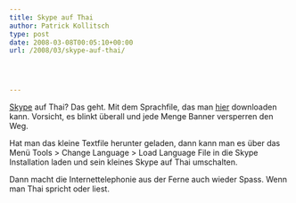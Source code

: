 ```yaml
---
title: Skype auf Thai
author: Patrick Kollitsch
type: post
date: 2008-03-08T00:05:10+00:00
url: /2008/03/skype-auf-thai/




---
```

[Skype][1] auf Thai? Das geht. Mit dem Sprachfile, das man [hier][2] downloaden kann. Vorsicht, es blinkt überall und jede Menge Banner versperren den Weg.

Hat man das kleine Textfile herunter geladen, dann kann man es über das Menü Tools > Change Language > Load Language File in die Skype Installation laden und sein kleines Skype auf Thai umschalten.

Dann macht die Internettelephonie aus der Ferne auch wieder Spass. Wenn man Thai spricht oder liest.

 [1]: http://skype.com
 [2]: http://www.thaiware.com/main/info.php?id=8151